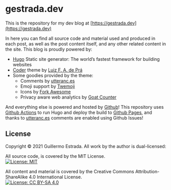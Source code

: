 # gestrada.dev

This is the repository for my dev blog at [https://gestrada.dev](https://gestrada.dev)

In here you can find all source code and material used and produced in each post, as well as the post content itself, and any other related content in the site. This blog is proudly powered by:

- [Hugo](https://gohugo.io/) Static site generator: The world’s fastest framework for building websites
- [Coder](https://github.com/luizdepra/hugo-coder) theme by [Luiz F. A. de Prá](https://github.com/luizdepra)
- Some goodies provided by the theme:
  - Comments by [utteranc.es](https://utteranc.es/)
  - Emoji support by [Twemoji](https://twemoji.twitter.com/)
  - Icons by [Fork Awesome](https://forkaweso.me/)
  - Privacy aware web analytics by [Goat Counter](https://www.goatcounter.com/)

And everything else is powered and hosted by [Github](https://github.com/)! This repository uses [Github Actions](https://github.com/features/actions) to run Hugo and deploy the build to [Github Pages](https://pages.github.com/), and thanks to [utteranc.es](https://utteranc.es/) comments are enabled using Github Issues!

## License

Copyright © 2021 Guillermo Estrada. All work by the author is dual-licensed:

All source code, is covered by the MIT License.  
[![License: MIT](https://img.shields.io/badge/License-MIT-yellow.svg)](https://opensource.org/licenses/MIT)

All content and material is covered by the Creative Commons Attribution-ShareAlike 4.0 International License.  
[![License: CC BY-SA 4.0](https://img.shields.io/badge/License-CC%20BY--SA%204.0-lightgrey.svg)](https://creativecommons.org/licenses/by-sa/4.0/)

